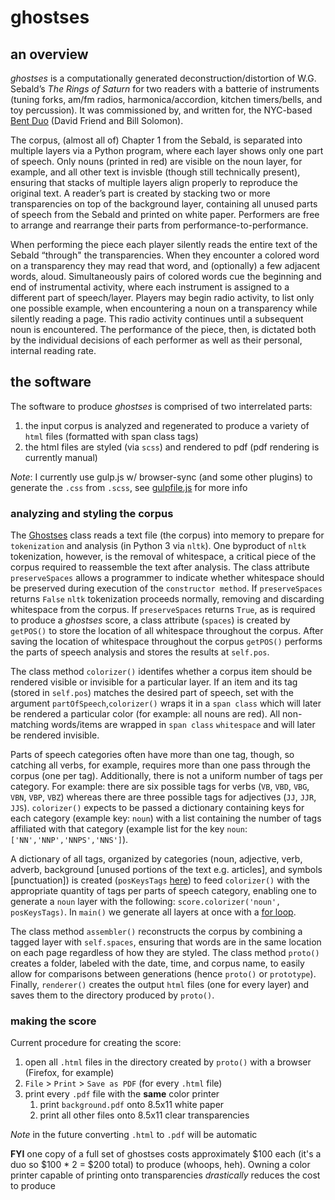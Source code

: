 # ghostses

## an overview

*ghostses* is a computationally generated deconstruction/distortion of W.G. Sebald’s *The Rings of Saturn* for two readers with a batterie of instruments (tuning forks, am/fm radios, harmonica/accordion, kitchen timers/bells, and toy percussion). It was commissioned by, and written for, the NYC-based [Bent Duo](https://www.bentduo.com/) (David Friend and Bill Solomon).

The corpus, (almost all of) Chapter 1 from the Sebald, is separated into multiple layers via a Python program, where each layer shows only one part of speech. Only nouns (printed in red) are visible on the noun layer, for example, and all other text is invisble (though still technically present), ensuring that stacks of multiple layers align properly to reproduce the original text. A reader’s part is created by stacking two or more transparencies on top of the background layer, containing all unused parts of speech from the Sebald and printed on white paper. Performers are free to arrange and rearrange their parts from performance-to-performance.

When performing the piece each player silently reads the entire text of the Sebald “through" the transparencies. When they encounter a colored word on a transparency they may read that word, and (optionally) a few adjacent words, aloud. Simultaneously pairs of colored words cue the beginning and end of instrumental activity, where each instrument is assigned to a different part of speech/layer. Players may begin radio activity, to list only one possible example, when encountering a noun on a transparency while silently reading a page. This radio activity continues until a subsequent noun is encountered. The performance of the piece, then, is dictated both by the individual decisions of each performer as well as their personal, internal reading rate.


## the software

The software to produce *ghostses* is comprised of two interrelated parts:

1. the input corpus is analyzed and regenerated to produce a variety of `html` files (formatted with span class tags)
2. the html files are styled (via `scss`) and rendered to pdf (pdf rendering is currently manual)

*Note*: I currently use gulp.js w/ browser-sync (and some other plugins) to generate the `.css` from `.scss`, see [gulpfile.js](https://github.com/caseyanderson/ghostses/blob/master/gulpfile.js) for more info


### analyzing and styling the corpus

The [Ghostses](layer_generator/py/ghostses.py) class reads a text file (the corpus) into memory to prepare for `tokenization` and analysis (in Python 3 via `nltk`). One byproduct of `nltk` tokenization, however, is the removal of whitespace, a critical piece of the corpus required to reassemble the text after analysis. The class attribute `preserveSpaces` allows a programmer to indicate whether whitespace should be preserved during execution of the `constructor method`. If `preserveSpaces` returns `False` `nltk` tokenization proceeds normally, removing and discarding whitespace from the corpus. If `preserveSpaces` returns `True`, as is required to produce a *ghostses* score, a class attribute (`spaces`) is created by `getPOS()` to store the location of all whitespace throughout the corpus. After saving the location of whitespace throughout the corpus `getPOS()` performs the parts of speech analysis and stores the results at `self.pos`.

The class method `colorizer()` identifes whether a corpus item should be rendered visible or invisible for a particular layer. If an item and its tag (stored in `self.pos`) matches the desired part of speech, set with the argument `partOfSpeech`,`colorizer()` wraps it in a `span class` which will later be rendered a particular color (for example: all nouns are red). All non-matching words/items are wrapped in `span class` `whitespace` and will later be rendered invisible.

Parts of speech categories often have more than one tag, though, so catching all verbs, for example, requires more than one pass through the corpus (one per tag). Additionally, there is not a uniform number of tags per category. For example: there are six possible tags for verbs (`VB`, `VBD`, `VBG`, `VBN`, `VBP`, `VBZ`) whereas there are three possible tags for adjectives (`JJ`, `JJR`, `JJS`). `colorizer()` expects to be passed a dictionary containing keys for each category (example key: `noun`) with a list containing the number of tags affiliated with that category (example list for the key `noun`: `['NN','NNP','NNPS','NNS']`).

A dictionary of all tags, organized by categories (noun, adjective, verb, adverb, background [unused portions of the text e.g. articles], and symbols [punctuation]) is created (`posKeysTags` [here](https://github.com/caseyanderson/ghostses/blob/6c117bbb8a26741df9531791ff66a92cb8c3b7cb/layer_generator/py/ghostses.py#L175-L187)) to feed `colorizer()` with the appropriate quantity of tags per parts of speech category, enabling one to generate a `noun` layer with the following: `score.colorizer('noun', posKeysTags)`. In `main()` we generate all layers at once with a [for loop](https://github.com/caseyanderson/ghostses/blob/6c117bbb8a26741df9531791ff66a92cb8c3b7cb/layer_generator/py/ghostses.py#L190-L194).

The class method `assembler()` reconstructs the corpus by combining a tagged layer with `self.spaces`, ensuring that words are in the same location on each page regardless of how they are styled. The class method `proto()` creates a folder, labeled with the date, time, and corpus name, to easily allow for comparisons between generations (hence `proto()` or `prototype`). Finally, `renderer()` creates the output `html` files (one for every layer) and saves them to the directory produced by `proto()`.


### making the score

Current procedure for creating the score:

1. open all `.html` files in the directory created by `proto()` with a browser (Firefox, for example)
2. `File` > `Print` > `Save as PDF` (for every `.html` file)
3. print every `.pdf` file with the **same** color printer
    1. print `background.pdf` onto 8.5x11 white paper
    2. print all other files onto 8.5x11 clear transparencies

*Note* in the future converting `.html` to `.pdf` will be automatic

**FYI** one copy of a full set of ghostses costs approximately $100 each (it's a duo so $100 * 2 = $200 total) to produce (whoops, heh). Owning a color printer capable of printing onto transparencies *drastically* reduces the cost to produce
